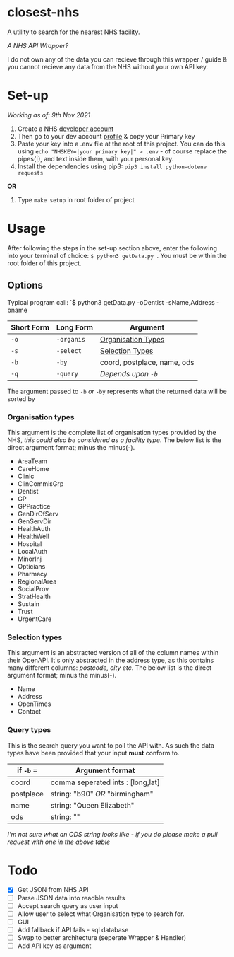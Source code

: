 # closest-nhs

A utility to search for the nearest NHS facility.

_A NHS API Wrapper?_

I do not own any of the data you can recieve through this wrapper / guide & you cannot recieve any data from the NHS without your own API key.

# Set-up

_Working as of: 9th Nov 2021_

1. Create a NHS [developer account](https://developer.api.nhs.uk/register)
2. Then go to your dev account [profile](https://developer.api.nhs.uk/profile) & copy your Primary key
3. Paste your key into a .env file at the root of this project. You can do this using `echo "NHSKEY=|your primary key|" > .env` - of course replace the pipes(|), and text inside them, with your personal key.
4. Install the dependencies using pip3: `pip3 install python-dotenv requests`

**OR**

1. Type `make setup` in root folder of project

# Usage

After following the steps in the set-up section above, enter the following into your terminal of choice:
`$ python3 getData.py `.
You must be within the root folder of this project.

## Options

Typical program call: `$ python3 getData.py -oDentist -sName,Address -bname

| Short Form | Long Form  | Argument                                    |
| ---------- | ---------- | ------------------------------------------- |
| `-o`       | `-organis` | [Organisation Types](###Organisation-types) |
| `-s`       | `-select`  | [Selection Types](###Selection-types)       |
| `-b`       | `-by`      | coord, postplace, name, ods                 |
| `-q`       | `-query`   | _Depends upon `-b`_                         |

The argument passed to `-b` _or_ `-by` represents what the returned data will be sorted by

### Organisation types

This argument is the complete list of organisation types provided by the NHS, _this could also be considered as a facility type_.
The below list is the direct argument format; minus the minus(-).

- AreaTeam
- CareHome
- Clinic
- ClinCommisGrp
- Dentist
- GP
- GPPractice
- GenDirOfServ
- GenServDir
- HealthAuth
- HealthWell
- Hospital
- LocalAuth
- MinorInj
- Opticians
- Pharmacy
- RegionalArea
- SocialProv
- StratHealth
- Sustain
- Trust
- UrgentCare

### Selection types

This argument is an abstracted version of all of the column names within their OpenAPI.
It's only abstracted in the address type, as this contains many different columns: _postcode, city etc_.
The below list is the direct argument format; minus the minus(-).

- Name
- Address
- OpenTimes
- Contact

### Query types

This is the search query you want to poll the API with.
As such the data types have been provided that your input **must** conform to.

| if `-b` = | Argument format                   |
| --------- | --------------------------------- |
| coord     | comma seperated ints : [long,lat] |
| postplace | string: "b90" _OR_ "birmingham"   |
| name      | string: "Queen Elizabeth"         |
| ods       | string: ""                        |

_I'm not sure what an ODS string looks like - if you do please make a pull request with one in the above table_

# Todo

- [x] Get JSON from NHS API
- [ ] Parse JSON data into readble results
- [ ] Accept search query as user input
- [ ] Allow user to select what Organisation type to search for.
- [ ] GUI
- [ ] Add fallback if API fails - sql database
- [ ] Swap to better architecture (seperate Wrapper & Handler)
- [ ] Add API key as argument
